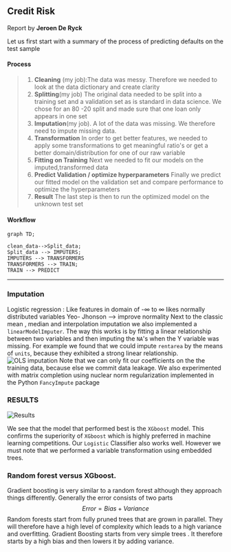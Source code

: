 
Credit Risk
----------
Report by __Jeroen De Ryck__


 Let us first start with a summary of the process of predicting defaults on the test sample
#### Process

> 1. __Cleaning__ (my job):The data was messy. Therefore we needed to look at the data dictionary and create clarity
> 2. __Splitting__(my job) The original data needed to be split into a training set and a validation set as is standard in data science. We chose for an 80 -20 split and made sure that one loan only appears in one set
> 3. __Imputation__(my job).
>  A lot of the data was missing. We therefore need to impute missing data.
> 4. __Transformation__
> In order to get better features, we needed to apply some transformations to get meaningful ratio's or get a better domain/distribution for one of our raw variable
> 5. __Fitting on Training__
> Next we needed to fit our models on the imputed,transformed data
> 6. __Predict Validation / optimize hyperparameters__
> Finally we predict our fitted model on the validation set and compare performance to optimize the hyperparameters
> 7. __Result__
> The last step is then to run the optimized model on the unknown test set

####  Workflow
```mermaid
graph TD;

clean_data-->Split_data;
Split_data --> IMPUTERS;
IMPUTERS --> TRANSFORMERS
TRANSFORMERS --> TRAIN;
TRAIN --> PREDICT
```



----------

### Imputation
Logistic regression : Like features in domain of -$\infty$ to $\infty$ likes normally distributed variables
Yeo- Jhonson --> improve normality
Next to the classic mean , median and interpolation imputation we also implemented a `linearModelImputer`.
The way this works is by fitting a linear relationship between two variables and then imputing the `NA`'s when the Y variable was missing.
For example we found that we could impute `rentarea` by the means of `units`, because they exhibited a strong linear relationship.
![OLS imputation](https://github.com/jerreyz/Credit_Risk/blob/master/Pasted%20image%20at%202017_05_18%2007_11%20PM.png)
Note that we can only fit our coefficients on the the training data, because else we commit data leakage.
We also experimented with matrix completion using nuclear norm regularization implemented in the Python `FancyImpute` package




### RESULTS
![Results](https://lh3.googleusercontent.com/-kJo5xgWnmEY/WYTTMe4RA1I/AAAAAAAAAAM/tWSKExWRD_spD5MZtyOGO52evXlk39PygCLcBGAs/s0/Screen+Shot+2017-08-04+at+22.02.14.png "")

We see that the model that performed best is the `XGboost` model.
This confirms the superiority of `XGboost` which is highly preferred in machine learning competitions.
Our `Logistic` Classifier also works well. However we must note that we performed a variable transformation using embedded trees.


### Random forest versus XGboost.
Gradient boosting is very similar to a random forest although  they approach things differently.
Generally the error consists of   two parts $$Error = Bias + Variance  $$
Random forests start from fully pruned trees that are grown in parallel. They will therefore have a high level of complexity which leads to a high variance and overfitting.
Gradient Boosting starts from very simple trees .
It therefore starts by a high bias and then lowers it by adding variance.

